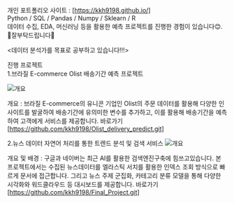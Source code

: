 
개인 포트폴리오 사이트 : [https://kkh9198.github.io/]<br>
Python / SQL / Pandas / Numpy / Sklearn / R<br>
데이터 수집, EDA, 머신러닝 등을 활용한 예측 프로젝트를 진행한 경험이 있습니다😊.<br>
🙌잘부탁드립니다🙌<br>

<데이터 분석가를 목표로 공부하고 있습니다!!!>

진행 프로젝트<br>
1.브라질 E-commerce Olist 배송기간 예측 프로젝트<br>

![개요](./images/실행화면1.gif)

개요 : 브라질 E-commerce의 유니콘 기업인 Olist의 주문 데이터를 활용해 다양한 인사이트를 발굴하여 배송기간에 유의미한 변수를 추가하고, 이를 활용해 배송기간을 예측하여 고객에게 서비스를 제공합니다. 
바로가기[https://github.com/kkh9198/Olist_delivery_predict.git]

2.뉴스 데이터 자연어 처리를 통한 트렌드 분석 및 검색 서비스
![개요](./images/실행화면2.gif)

개요 및 배경 : 구글과 네이버는 최근 AI를 활용한 검색엔진구축에 힘쓰고있습니다. 본 프로젝트에서는 수집된 뉴스데이터를 엘라스틱 서치를 활용한 인덱스 조회 방식으로 빠르게 문서에 접근합니다. 그리고 뉴스 주제 군집화, 카테고리 분류 모델을 통해 다양한 시각화와 워드클라우드 등 대시보드를 제공합니다.
바로가기[https://github.com/kkh9198/Final_Project.git]
